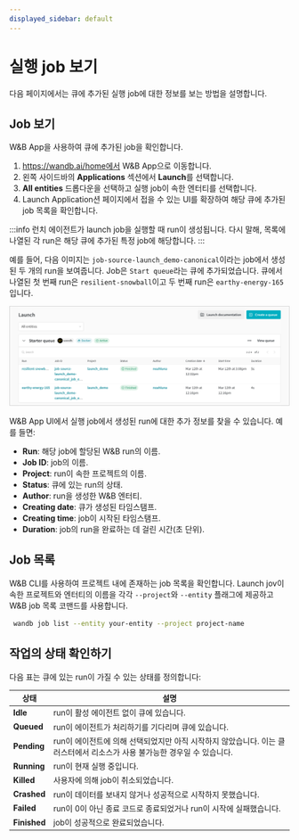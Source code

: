 ```yaml
---
displayed_sidebar: default
---
```


# 실행 job 보기

다음 페이지에서는 큐에 추가된 실행 job에 대한 정보를 보는 방법을 설명합니다.

## Job 보기

W&B App을 사용하여 큐에 추가된 job을 확인합니다.

1. https://wandb.ai/home에서 W&B App으로 이동합니다.
2. 왼쪽 사이드바의 **Applications** 섹션에서 **Launch**를 선택합니다.
3. **All entities** 드롭다운을 선택하고 실행 job이 속한 엔터티를 선택합니다.
4. Launch Application션 페이지에서 접을 수 있는 UI를 확장하여 해당 큐에 추가된 job 목록을 확인합니다.

:::info
런치 에이전트가 launch job을 실행할 때 run이 생성됩니다. 다시 말해, 목록에 나열된 각 run은 해당 큐에 추가된 특정 job에 해당합니다.
:::

예를 들어, 다음 이미지는 `job-source-launch_demo-canonical`이라는 job에서 생성된 두 개의 run을 보여줍니다. Job은 `Start queue`라는 큐에 추가되었습니다. 큐에서 나열된 첫 번째 run은 `resilient-snowball`이고 두 번째 run은 `earthy-energy-165`입니다.


![](/images/launch/launch_jobs_status.png)

W&B App UI에서 실행 job에서 생성된 run에 대한 추가 정보를 찾을 수 있습니다. 예를 들면:
   - **Run**: 해당 job에 할당된 W&B run의 이름.
   - **Job ID**: job의 이름.
   - **Project**: run이 속한 프로젝트의 이름.
   - **Status**: 큐에 있는 run의 상태.
   - **Author**: run을 생성한 W&B 엔터티.
   - **Creating date**: 큐가 생성된 타임스탬프.
   - **Creating time**: job이 시작된 타임스탬프.
   - **Duration**: job의 run을 완료하는 데 걸린 시간(초 단위).

## Job 목록
W&B CLI를 사용하여 프로젝트 내에 존재하는 job 목록을 확인합니다. Launch jov이 속한 프로젝트와 엔터티의 이름을 각각 `--project`와 `--entity` 플래그에 제공하고 W&B job 목록 코맨드를 사용합니다.

```bash
 wandb job list --entity your-entity --project project-name
```

## 작업의 상태 확인하기

다음 표는 큐에 있는 run이 가질 수 있는 상태를 정의합니다:


| 상태 | 설명 |
| --- | --- |
| **Idle** | run이 활성 에이전트 없이 큐에 있습니다. |
| **Queued** | run이 에이전트가 처리하기를 기다리며 큐에 있습니다. |
| **Pending** | run이 에이전트에 의해 선택되었지만 아직 시작하지 않았습니다. 이는 클러스터에서 리소스가 사용 불가능한 경우일 수 있습니다. |
| **Running** | run이 현재 실행 중입니다. |
| **Killed** | 사용자에 의해 job이 취소되었습니다. |
| **Crashed** | run이 데이터를 보내지 않거나 성공적으로 시작하지 못했습니다. |
| **Failed** | run이 0이 아닌 종료 코드로 종료되었거나 run이 시작에 실패했습니다. |
| **Finished** | job이 성공적으로 완료되었습니다. |